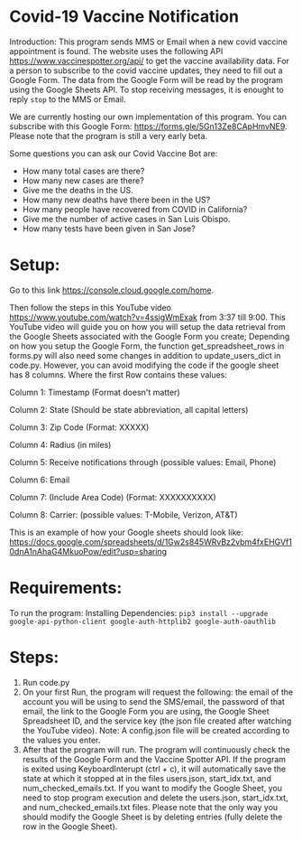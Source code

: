 # Covid-19 Vaccine Notification

Introduction:
This program sends MMS or Email when a new covid vaccine appointment is found. The website uses the following API https://www.vaccinespotter.org/api/ to get the vaccine availability data.
For a person to subscribe to the covid vaccine updates, they need to fill out a Google Form. The data from the Google Form will be read by the program using the Google Sheets API. To stop receiving messages, it is enought to reply `stop` to the MMS or Email.

We are currently hosting our own implementation of this program. You can subscribe with this Google Form: https://forms.gle/5Gn13Ze8CApHmvNE9. Please note that the program is still a very early beta.

Some questions you can ask our Covid Vaccine Bot are:
- How many total cases are there?
- How many new cases are there?
- Give me the deaths in the US.
- How many new deaths have there been in the US?
- How many people have recovered from COVID in California?
- Give me the number of active cases in San Luis Obispo.
- How many tests have been given in San Jose?


# Setup:
Go to this link https://console.cloud.google.com/home.

Then follow the steps in this YouTube video https://www.youtube.com/watch?v=4ssigWmExak from 3:37 till 9:00.
This YouTube video will guide you on how you will setup the data retrieval from the Google Sheets associated with the Google Form you create; Depending on how you setup the Google Form, the function get_spreadsheet_rows in forms.py will also need some changes in addition to update_users_dict in code.py. However, you can avoid modifying the code if the google sheet has 8 columns. Where the first Row contains these values:

Column 1: Timestamp (Format doesn't matter)

Column 2: State (Should be state abbreviation, all capital letters)

Column 3: Zip Code (Format: XXXXX)

Column 4: Radius (in miles)

Column 5: Receive notifications through (possible values: Email, Phone)

Column 6: Email

Column 7: (Include Area Code) (Format: XXXXXXXXXX)

Column 8: Carrier: (possible values: T-Mobile, Verizon, AT&T)

This is an example of how your Google sheets should look like:
https://docs.google.com/spreadsheets/d/1Gw2s845WRvBz2vbm4fxEHGVf10dnA1nAhaG4MkuoPow/edit?usp=sharing

# Requirements:
To run the program:
Installing Dependencies:
`pip3 install --upgrade google-api-python-client google-auth-httplib2 google-auth-oauthlib`


# Steps:
1. Run code.py
2. On your first Run, the program will request the following: the email of the account you will be using to send the SMS/email, the password of that email, the link to the Google Form you are using, the Google Sheet Spreadsheet ID, and the service key (the json file created after watching the YouTube video). Note: A config.json file will be created according to the values you enter.
3. After that the program will run. The program will continuously check the results of the Google Form and the Vaccine Spotter API. If the program is exited using KeyboardInterupt (ctrl + c), it will automatically save the state at which it stopped at in the files users.json, start_idx.txt, and num_checked_emails.txt. If you want to modify the Google Sheet, you need to stop program execution and delete the users.json, start_idx.txt, and num_checked_emails.txt files. Please note that the only way you should modify the Google Sheet is by deleting entries (fully delete the row in the Google Sheet).
